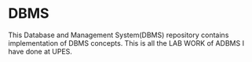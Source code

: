 # DBMS
This Database and Management System(DBMS) repository contains implementation of DBMS concepts. This is all the LAB WORK of ADBMS I have done at UPES.
